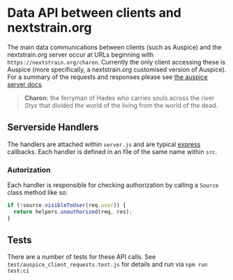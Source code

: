 # Data API between clients and nextstrain.org

The main data communications between clients (such as Auspice) and the nextstrain.org server occur at URLs beginning with `https://nextstrain.org/charon`.
Currently the only client accessing these is Auspice (more specifically, a nextstrain.org customised version of Auspice).
For a summary of the requests and responses please see [the auspice server docs](https://docs.nextstrain.org/projects/auspice/en/stable/server/api.html).

> **Charon:** the ferryman of Hades who carries souls across the river Styx that divided the world of the living from the world of the dead. 

## Serverside Handlers

The handlers are attached within `server.js` and are typical [express](https://expressjs.com/en/api.html) callbacks.
Each handler is defined in an file of the same name within `src`.


### Autorization

Each handler is responsible for checking authorization by calling a `Source` class method like so:
```js
if (!source.visibleToUser(req.user)) {
  return helpers.unauthorized(req, res);
}
```

## Tests

There are a number of tests for these API calls.
See `test/auspice_client_requests.test.js` for details and run via `npm run test:ci`
